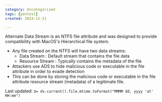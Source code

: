 ```yaml
---
category: Uncategorized
tags: [pentest]
created: 2024-12-21

---
```

Alternate Data Stream is an NTFS file attribute and was designed to provide compatibility with MacOS's Hierarchical file system.
- Any file created on the NTFS will have two data streams:
	- Data Stream : Default stream that contains the file data
	- Resource Stream : Typically contains the metadata of the file
- Attackers use ADS to hide malicious code or executable in the file attribute in order to evade detection
- This can be done by storing the malicious code or executable in the file attribute resource stream (metadata) of a legitimate file.


Last updated: `$= dv.current().file.mtime.toFormat("MMMM dd, yyyy 'at' HH:mm")`
